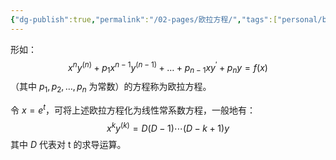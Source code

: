 ```yaml
---
{"dg-publish":true,"permalink":"/02-pages/欧拉方程/","tags":["personal/blog","math/高等数学/微分方程"]}
---
```


形如：
$$
x^{n} y ^{(n)} + p_{1}x^{n - 1}y^{(n-1)}+\dots+p_{n-1}xy^{\prime} + p_{n}y = f(x)
$$
（其中 $\displaystyle p_{1},p_{2},\dots,p_{n}$ 为常数）的方程称为欧拉方程。

令 $\displaystyle x = e^{t}$，可将上述欧拉方程化为线性常系数方程，一般地有：
$$
x^{k} y^{(k)} = D(D-1)\cdots (D-k + 1) y
$$
其中 $\displaystyle D$ 代表对 t 的求导运算。